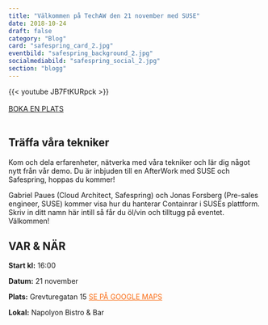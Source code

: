 ```yaml
---
title: "Välkommen på TechAW den 21 november med SUSE"
date: 2018-10-24
draft: false
category: "Blog"
card: "safespring_card_2.jpg"
eventbild: "safespring_background_2.jpg"
socialmediabild: "safespring_social_2.jpg"
section: "blogg"
---
```

{{< youtube JB7FtKURpck >}}
<br><br>
<a href="https://pages.upsales.com/9549ubdcc46ab485e42a79836f62b680afb11?utm=safespring" id="find-more">BOKA EN PLATS</a>
<br><br>

## Träffa våra tekniker
Kom och dela erfarenheter, nätverka med våra tekniker och lär dig något nytt från vår demo. Du är inbjuden till en AfterWork med SUSE och Safespring, hoppas du kommer!

Gabriel Paues (Cloud Architect, Safespring) och Jonas Forsberg (Pre-sales engineer, SUSE) kommer visa hur du hanterar Containrar i SUSEs plattform. Skriv in ditt namn här intill så får du öl/vin och tilltugg på eventet. Välkommen!

## VAR & NÄR

**Start kl:** 16:00

**Datum:** 21 november

**Plats:** Grevturegatan 15   <a href="https://goo.gl/maps/NkuB9WbraTk" style="color:#FA690F;">SE PÅ GOOGLE MAPS</a>

**Lokal:** Napolyon Bistro & Bar
